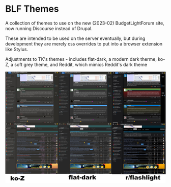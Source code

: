 # BLF Themes

A collection of themes to use on the new (2023-02) BudgetLightForum site, now
running Discourse instead of Drupal.

These are intended to be used on the server eventually, but during development
they are merely css overrides to put into a browser extension like Stylus. 

Adjustments to TK's themes - includes flat-dark, a modern dark therme, ko-Z, a soft grey theme, and Reddit, which mimics Reddit's dark theme

![Theme comparison](blf-schemecompare.jpg)
